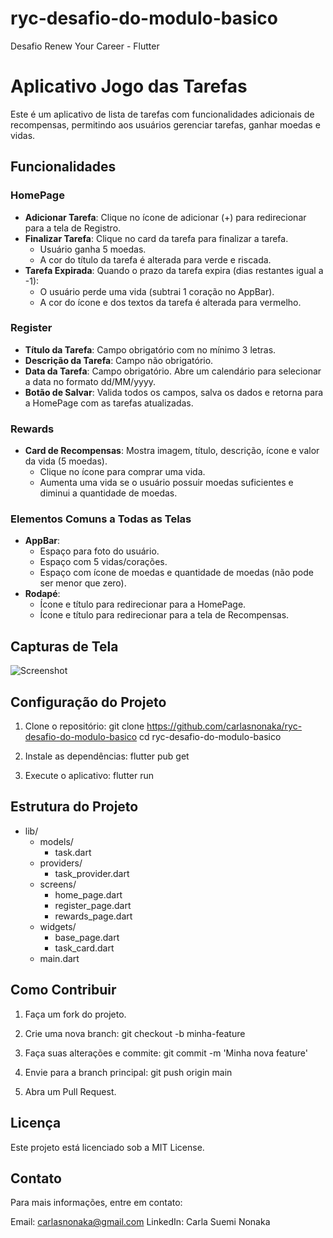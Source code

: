 # ryc-desafio-do-modulo-basico
Desafio Renew Your Career - Flutter

# Aplicativo Jogo das Tarefas

Este é um aplicativo de lista de tarefas com funcionalidades adicionais de recompensas, permitindo aos usuários gerenciar tarefas, ganhar moedas e vidas.

## Funcionalidades

### HomePage
- **Adicionar Tarefa**: Clique no ícone de adicionar (+) para redirecionar para a tela de Registro.
- **Finalizar Tarefa**: Clique no card da tarefa para finalizar a tarefa.
  - Usuário ganha 5 moedas.
  - A cor do título da tarefa é alterada para verde e riscada.
- **Tarefa Expirada**: Quando o prazo da tarefa expira (dias restantes igual a -1):
  - O usuário perde uma vida (subtrai 1 coração no AppBar).
  - A cor do ícone e dos textos da tarefa é alterada para vermelho.

### Register
- **Título da Tarefa**: Campo obrigatório com no mínimo 3 letras.
- **Descrição da Tarefa**: Campo não obrigatório.
- **Data da Tarefa**: Campo obrigatório. Abre um calendário para selecionar a data no formato dd/MM/yyyy.
- **Botão de Salvar**: Valida todos os campos, salva os dados e retorna para a HomePage com as tarefas atualizadas.

### Rewards
- **Card de Recompensas**: Mostra imagem, título, descrição, ícone e valor da vida (5 moedas).
  - Clique no ícone para comprar uma vida.
  - Aumenta uma vida se o usuário possuir moedas suficientes e diminui a quantidade de moedas.

### Elementos Comuns a Todas as Telas
- **AppBar**:
  - Espaço para foto do usuário.
  - Espaço com 5 vidas/corações.
  - Espaço com ícone de moedas e quantidade de moedas (não pode ser menor que zero).
- **Rodapé**:
  - Ícone e título para redirecionar para a HomePage.
  - Ícone e título para redirecionar para a tela de Recompensas.

## Capturas de Tela

![Screenshot](./assets/tela.png)

## Configuração do Projeto

1. Clone o repositório:
   git clone https://github.com/carlasnonaka/ryc-desafio-do-modulo-basico
   cd ryc-desafio-do-modulo-basico

2. Instale as dependências:
    flutter pub get

3. Execute o aplicativo:
    flutter run

## Estrutura do Projeto

- lib/
  - models/
    - task.dart
  - providers/
    - task_provider.dart
  - screens/
    - home_page.dart
    - register_page.dart
    - rewards_page.dart
  - widgets/
    - base_page.dart
    - task_card.dart
  - main.dart

## Como Contribuir

1. Faça um fork do projeto.

2. Crie uma nova branch:
    git checkout -b minha-feature

3. Faça suas alterações e commite:
    git commit -m 'Minha nova feature'

4. Envie para a branch principal:
    git push origin main

5. Abra um Pull Request.

## Licença
Este projeto está licenciado sob a MIT License.

## Contato
Para mais informações, entre em contato:

Email: carlasnonaka@gmail.com
LinkedIn: Carla Suemi Nonaka
